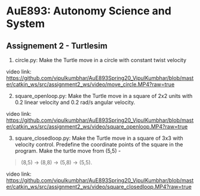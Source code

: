 # AuE893: Autonomy Science and System

## Assignement 2 - Turtlesim

1) circle.py: Make the Turtle move in a circle with constant twist velocity  
  
video link: https://github.com/vipulkumbhar/AuE893Spring20_VipulKumbhar/blob/master/catkin_ws/src/assignment2_ws/video/move_circle.MP4?raw=true
  
2) square_openloop.py: Make the Turtle move in a square of 2x2 units with 0.2 linear velocity
and 0.2 rad/s angular velocity.  

video link: https://github.com/vipulkumbhar/AuE893Spring20_VipulKumbhar/blob/master/catkin_ws/src/assignment2_ws/video/square_openloop.MP4?raw=true
  
3)  square_closedloop.py: Make the Turtle move in a square of 3x3 with velocity control. Predefine
the coordinate points of the square in the program. Make the turtle move from (5,5) -
> (8,5) -> (8,8) -> (5,8) -> (5,5).  

video link: https://github.com/vipulkumbhar/AuE893Spring20_VipulKumbhar/blob/master/catkin_ws/src/assignment2_ws/video/square_closedloop.MP4?raw=true

